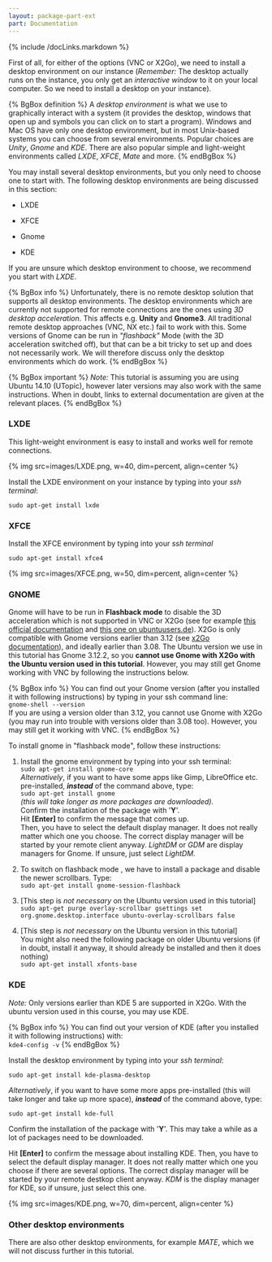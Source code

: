 ```yaml
---
layout: package-part-ext
part: Documentation
---
```

{% include /docLinks.markdown %}


First of all, for either of the options (VNC or X2Go), we need to install a desktop environment on our instance (*Remember:* The desktop actually runs on the instance, you only get an *interactive window* to it on your local computer. So we need to install a desktop on your instance). 

{% BgBox definition %}
A *desktop environment* is what we use to graphically interact with a system (it provides the desktop, windows that open up and symbols you can click on to start a program). Windows and Mac OS have only one desktop environment, but in most Unix-based systems you can choose from several environments. Popular choices are *Unity*, *Gnome* and *KDE*. There are also popular simple and light-weight environments called *LXDE*, *XFCE*, *Mate* and more.
{% endBgBox %}

You may install several desktop environments, but you only need to choose one to start with.
The following desktop environments are being discussed in this section:

* LXDE

* XFCE

* Gnome

* KDE

If you are unsure which desktop environment to choose, we recommend you start with *LXDE*.

{% BgBox info %}
Unfortunately, there is no remote desktop solution that supports all desktop environments. The desktop environments which are currently not supported for remote connections are the ones using *3D desktop acceleration*. This affects e.g. **Unity** and **Gnome3**. All traditional remote desktop approaches (VNC, NX etc.) fail to work with this. Some versions of Gnome can be run in *"flashback"* Mode (with the 3D acceleration switched off), but that can be a bit tricky to set up and does not necessarily work. We will therefore discuss only the desktop environments which do work. 
{% endBgBox %}


{% BgBox important %}
*Note:* This tutorial is assuming you are using Ubuntu 14.10 (UTopic), however later versions may also work with the same instructions. When in doubt, links to external documentation are given at the relevant places.
{% endBgBox %}

### LXDE

This light-weight environment is easy to install and works well for remote connections.

{% img src=images/LXDE.png, w=40, dim=percent, align=center %}

Install the LXDE environment on your instance by typing into your *ssh terminal*:

```sudo apt-get install lxde```

### XFCE

Install the XFCE environment by typing into your *ssh terminal*

```sudo apt-get install xfce4```

{% img src=images/XFCE.png, w=50, dim=percent, align=center %}

### GNOME

Gnome will have to be run in **Flashback mode** to disable the 3D acceleration which is not supported in VNC or X2Go (see for example [this official documentation](https://wiki.gnome.org/Projects/GnomeFlashback) and [this one on ubuntuusers.de](http://wiki.ubuntuusers.de/GNOME_Flashback)).  X2Go is only compatible with Gnome versions earlier than 3.12 (see [x2Go documentation](http://wiki.x2go.org/doku.php/doc:de-compat)), and ideally earlier than 3.08. The Ubuntu version we use in this tutorial has Gnome 3.12.2, so you **cannot use Gnome with X2Go with the Ubuntu version used in this tutorial**. However, you may still get Gnome working with VNC by following the instructions below.

{% BgBox info %}
You can find out your Gnome version (after you installed it with following instructions) by typing in your ssh command line:  
```gnome-shell --version```    
If you are using a version older than 3.12, you cannot use Gnome with X2Go (you may run into trouble with versions older than 3.08 too). However, you may still get it working with VNC.
{% endBgBox %}

To install gnome in "flashback mode", follow these instructions:

1. Install the gnome environment by typing into your ssh terminal:    
    ```sudo apt-get install gnome-core```    
    *Alternatively*, if you want to have some apps like Gimp, LibreOffice etc. pre-installed, ***instead*** of the command above, type:    
    ```sudo apt-get install gnome```     
    *(this will take longer as more packages are downloaded).*    
    Confirm the installation of the package with '**Y**'.    
    Hit **[Enter]** to confirm the message that comes up.     
    Then, you have to select the default display manager. It does not really matter which one you choose. The correct display manager will be started by your remote client anyway. *LightDM* or *GDM* are display managers for Gnome. If unsure, just select *LightDM*.

2. To switch on flashback mode , we have to install a package and disable the newer scrollbars. Type:     
     ```sudo apt-get install gnome-session-flashback```

3. [This step is *not necessary* on the Ubuntu version used in this tutorial]    
    ```sudo apt-get purge overlay-scrollbar gsettings set org.gnome.desktop.interface ubuntu-overlay-scrollbars false```

4. [This step is *not necessary* on the Ubuntu version in this tutorial]    
    You might also need the following package on older Ubuntu versions (if in doubt, install it anyway, it should already be installed and then it does nothing)    
    ```sudo apt-get install xfonts-base```

### KDE

*Note:* Only versions earlier than KDE 5 are supported in X2Go. With the ubuntu version used in this course, you may use KDE.

{% BgBox info %}
You can find out your version of KDE (after you installed it with following instructions) with:    
     ```kde4-config -v```
{% endBgBox %}

Install the desktop environment by typing into your *ssh terminal*:

```sudo apt-get install kde-plasma-desktop```

*Alternatively*, if you want to have some more apps pre-installed (this will take longer and take up more space), ***instead*** of the command above, type:

```sudo apt-get install kde-full```

Confirm the installation of the package with '**Y**'. This may take a while as a lot of packages need to be downloaded.

Hit **[Enter]** to confirm the message about installing KDE. Then, you have to select the default display manager. It does not really matter which one you choose if there are several options. The correct display manager will be started by your remote destkop client anyway. *KDM* is the display manager for KDE, so if unsure, just select this one.


{% img src=images/KDE.png, w=70, dim=percent, align=center %}


### Other desktop environments

There are also other desktop environments, for example *MATE*, which we will not discuss further in this tutorial.


